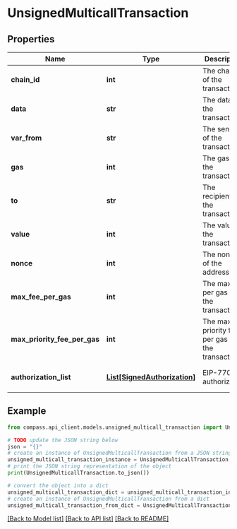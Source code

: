 # UnsignedMulticallTransaction


## Properties

Name | Type | Description | Notes
------------ | ------------- | ------------- | -------------
**chain_id** | **int** | The chain id of the transaction | 
**data** | **str** | The data of the transaction | 
**var_from** | **str** | The sender of the transaction | 
**gas** | **int** | The gas of the transaction | 
**to** | **str** | The recipient of the transaction | 
**value** | **int** | The value of the transaction | 
**nonce** | **int** | The nonce of the address | 
**max_fee_per_gas** | **int** | The max fee per gas of the transaction | 
**max_priority_fee_per_gas** | **int** | The max priority fee per gas of the transaction | 
**authorization_list** | [**List[SignedAuthorization]**](SignedAuthorization.md) | EIP-7702 authorization | [optional] [default to []]

## Example

```python
from compass.api_client.models.unsigned_multicall_transaction import UnsignedMulticallTransaction

# TODO update the JSON string below
json = "{}"
# create an instance of UnsignedMulticallTransaction from a JSON string
unsigned_multicall_transaction_instance = UnsignedMulticallTransaction.from_json(json)
# print the JSON string representation of the object
print(UnsignedMulticallTransaction.to_json())

# convert the object into a dict
unsigned_multicall_transaction_dict = unsigned_multicall_transaction_instance.to_dict()
# create an instance of UnsignedMulticallTransaction from a dict
unsigned_multicall_transaction_from_dict = UnsignedMulticallTransaction.from_dict(unsigned_multicall_transaction_dict)
```
[[Back to Model list]](../README.md#documentation-for-models) [[Back to API list]](../README.md#documentation-for-api-endpoints) [[Back to README]](../README.md)


